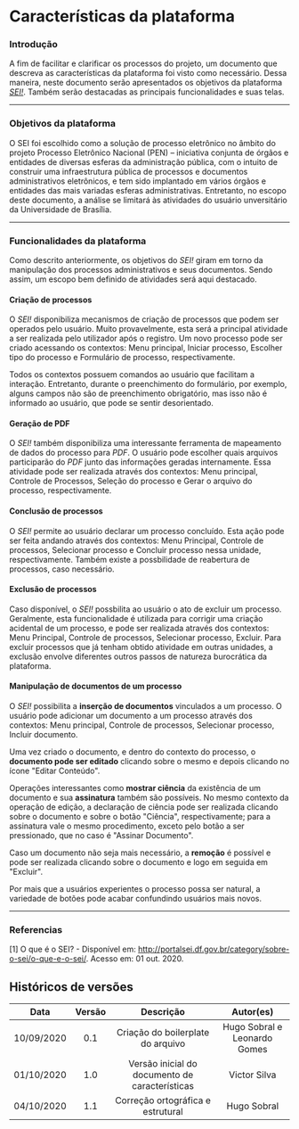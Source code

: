 # Características da plataforma

### Introdução

A fim de facilitar e clarificar os processos do projeto, um documento que descreva as características da plataforma foi visto como necessário. Dessa maneira, neste documento serão apresentados os objetivos da plataforma [_SEI!_](https://sei.df.gov.br/sip/login.php?sigla_orgao_sistema=GDF&sigla_sistema=SEI). Também serão destacadas as principais funcionalidades e suas telas.

---

### Objetivos da plataforma

O SEI foi escolhido como a solução de processo eletrônico no âmbito do projeto Processo Eletrônico Nacional (PEN) – iniciativa conjunta de órgãos e entidades de diversas esferas da administração pública, com o intuito de construir uma infraestrutura pública de processos e documentos administrativos eletrônicos, e tem sido implantado em vários órgãos e entidades das mais variadas esferas administrativas. Entretanto, no escopo deste documento, a análise se limitará às atividades do usuário unversitário da Universidade de Brasília.

---

### Funcionalidades da plataforma

Como descrito anteriormente, os objetivos do _SEI!_ giram em torno da manipulação dos processos administrativos e seus documentos. Sendo assim, um escopo bem definido de atividades será aqui destacado.

#### Criação de processos

O _SEI!_ disponibiliza mecanismos de criação de processos que podem ser operados pelo usuário. Muito provavelmente, esta será a principal atividade a ser realizada pelo utilizador após o registro. Um novo processo pode ser criado acessando os contextos: Menu principal, Iniciar processo, Escolher tipo do processo e Formulário de processo, respectivamente.

Todos os contextos possuem comandos ao usuário que facilitam a interação. Entretanto, durante o preenchimento do formulário, por exemplo, alguns campos não são de preenchimento obrigatório, mas isso não é informado ao usuário, que pode se sentir desorientado.

#### Geração de PDF

O _SEI!_ também disponibiliza uma interessante ferramenta de mapeamento de dados do processo para _PDF_. O usuário pode escolher quais arquivos participarão do _PDF_ junto das informações geradas internamente. Essa atividade pode ser realizada através dos contextos: Menu principal, Controle de Processos, Seleção do processo e Gerar o arquivo do processo, respectivamente.

#### Conclusão de processos

O _SEI!_ permite ao usuário declarar um processo concluído. Esta ação pode ser feita andando através dos contextos: Menu Principal, Controle de processos, Selecionar processo e Concluir processo nessa unidade, respectivamente. Também existe a possbilidade de reabertura de processos, caso necessário.

#### Exclusão de processos

Caso disponível, o _SEI!_ possbilita ao usuário o ato de excluir um processo. Geralmente, esta funcionalidade é utilizada para corrigir uma criação acidental de um processo, e pode ser realizada através dos contextos: Menu Principal, Controle de processos, Selecionar processo, Excluir. Para excluir processos que já tenham obtido atividade em outras unidades, a exclusão envolve diferentes outros passos de natureza burocrática da plataforma.

#### Manipulação de documentos de um processo

O _SEI!_ possibilita a **inserção de documentos** vinculados a um processo. O usuário pode adicionar um documento a um processo através dos contextos: Menu principal, Controle de processos, Selecionar processo, Incluir documento.

Uma vez criado o documento, e dentro do contexto do processo, o **documento pode ser editado** clicando sobre o mesmo e depois clicando no ícone "Editar Conteúdo".

Operações interessantes como **mostrar ciência** da existência de um documento e sua **assinatura** também são possíveis. No mesmo contexto da operação de edição, a declaração de ciência pode ser realizada clicando sobre o documento e sobre o botão "Ciência", respectivamente; para a assinatura vale o mesmo procedimento, exceto pelo botão a ser pressionado, que no caso é "Assinar Documento".

Caso um documento não seja mais necessário, a **remoção** é possível e pode ser realizada clicando sobre o documento e logo em seguida em "Excluir".

Por mais que a usuários experientes o processo possa ser natural, a variedade de botões pode acabar confundindo usuários mais novos.

---

### Referencias

[1] O que é o SEI? - Disponível em: <http://portalsei.df.gov.br/category/sobre-o-sei/o-que-e-o-sei/>. Acesso em: 01 out. 2020.


## Históricos de versões

|    Data    | Versão |             Descrição             |          Autor(es)           |
| :--------: | :----: | :-------------------------------: | :--------------------------: |
| 10/09/2020 |  0.1   | Criação do boilerplate do arquivo | Hugo Sobral e Leonardo Gomes |
| 01/10/2020 |  1.0   | Versão inicial do documento de características | Victor Silva           |
| 04/10/2020 | 1.1    | Correção ortográfica e estrutural | Hugo Sobral                  |
